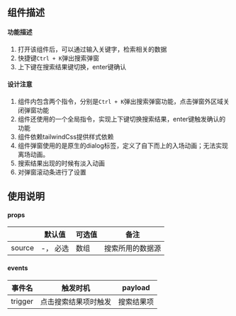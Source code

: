 ## 组件描述
#### 功能描述

1. 打开该组件后，可以通过输入关键字，检索相关的数据
2. 快捷键`Ctrl + K`弹出搜索弹窗
3. 上下键在搜索结果键切换，enter键确认
#### 设计注意

1. 组件内包含两个指令，分别是`Ctrl + K`弹出搜索弹窗功能，点击弹窗外区域关闭弹窗功能
2. 组件还使用的一个全局指令，实现上下键切换搜索结果，enter键触发确认的功能
3. 组件依赖tailwindCss提供样式依赖
4. 组件弹窗使用的是原生的dialog标签，定义了自下而上的入场动画；无法实现离场动画。
5. 搜索结果出现的时候有淡入动画
6. 对弹窗滚动条进行了设置
## 使用说明
#### props
|  | 默认值 | 可选值 | 备注 |
| --- | --- | --- | --- |
| source | -， 必选 |数组|搜索所用的数据源|

#### events
| 事件名 | 触发时机 | payload |
| --- | --- | --- |
| trigger | 点击搜索结果项时触发 | 搜索结果项 |

